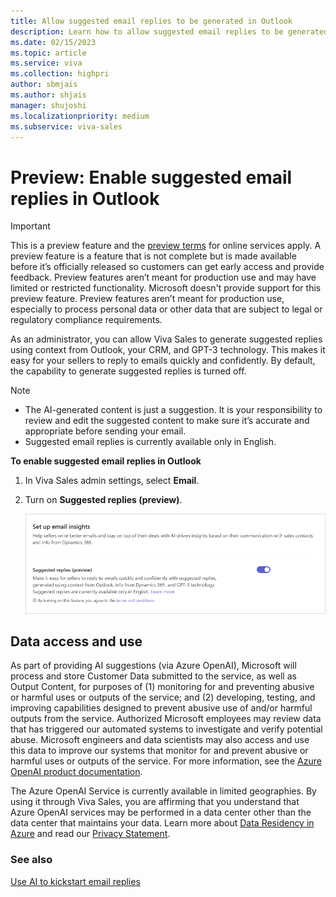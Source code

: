 ```yaml
---
title: Allow suggested email replies to be generated in Outlook
description: Learn how to allow suggested email replies to be generated in Outlook.
ms.date: 02/15/2023
ms.topic: article
ms.service: viva
ms.collection: highpri
author: sbmjais
ms.author: shjais
manager: shujoshi
ms.localizationpriority: medium
ms.subservice: viva-sales
---
```


# Preview: Enable suggested email replies in Outlook

> [!IMPORTANT]
> This is a preview feature and the [preview terms](https://www.microsoft.com/licensing/terms/product/ForOnlineServices/EAEAS) for online services apply. A preview feature is a feature that is not complete but is made available before it’s officially released so customers can get early access and provide feedback. Preview features aren’t meant for production use and may have limited or restricted functionality. Microsoft doesn't provide support for this preview feature. Preview features aren’t meant for production use, especially to process personal data or other data that are subject to legal or regulatory compliance requirements.

As an administrator, you can allow Viva Sales to generate suggested replies using context from Outlook, your CRM, and GPT-3 technology. This makes it easy for your sellers to reply to emails quickly and confidently. By default, the capability to generate suggested replies is turned off.

> [!NOTE]
> - The AI-generated content is just a suggestion. It is your responsibility to review and edit the suggested content to make sure it’s accurate and appropriate before sending your email.
> - Suggested email replies is currently available only in English.

**To enable suggested email replies in Outlook**

1.  In Viva Sales admin settings, select **Email**.

2.  Turn on **Suggested replies (preview)**.

    ![Screenshot showing how to get enable email insights.](media/admin-settings-email.png "Screenshot showing how to get enable email insights.")

## Data access and use

As part of providing AI suggestions (via Azure OpenAI), Microsoft will process and store Customer Data submitted to the service, as well as Output Content, for purposes of (1) monitoring for and preventing abusive or harmful uses or outputs of the service; and (2) developing, testing, and improving capabilities designed to prevent abusive use of and/or harmful outputs from the service. Authorized Microsoft employees may review data that has triggered our automated systems to investigate and verify potential abuse. Microsoft engineers and data scientists may also access and use this data to improve our systems that monitor for and prevent abusive or harmful uses or outputs of the service. For more information, see the [Azure OpenAI product documentation](/legal/cognitive-services/openai/data-privacy).

The Azure OpenAI Service is currently available in limited geographies. By using it through Viva Sales, you are affirming that you understand that Azure OpenAI services may be performed in a data center other than the data center that maintains your data. Learn more about [Data Residency in Azure](https://azure.microsoft.com/explore/global-infrastructure/data-residency/#overview) and read our [Privacy Statement](https://go.microsoft.com/fwlink/?LinkId=521839).

### See also

[Use AI to kickstart email replies](https://support.microsoft.com/topic/use-ai-to-kickstart-email-replies-148708be-e1f9-477c-baba-0b4dd4b7abef)
